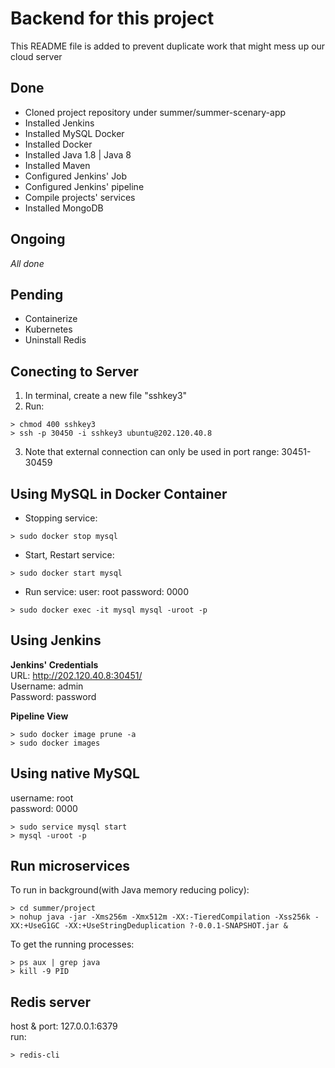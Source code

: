 # Backend for this project  

This README file is added to prevent duplicate work that might mess up our cloud server

## Done

- Cloned project repository under summer/summer-scenary-app
- Installed Jenkins
- Installed MySQL Docker
- Installed Docker
- Installed Java 1.8 | Java 8
- Installed Maven
- Configured Jenkins' Job
- Configured Jenkins' pipeline
- Compile projects' services
- Installed MongoDB

## Ongoing

*All done*

## Pending

- Containerize
- Kubernetes
- Uninstall Redis

## Conecting to Server

1. In terminal, create a new file "sshkey3"
2. Run:
```
> chmod 400 sshkey3
> ssh -p 30450 -i sshkey3 ubuntu@202.120.40.8
```
3. Note that external connection can only be used in port range: 30451-30459

## Using MySQL in Docker Container

- Stopping service:
```
> sudo docker stop mysql
```
- Start, Restart service:
```
> sudo docker start mysql
```
- Run service:
user: root
password: 0000
```
> sudo docker exec -it mysql mysql -uroot -p
```

## Using Jenkins

**Jenkins' Credentials**  
URL: http://202.120.40.8:30451/  
Username: admin  
Password: password  

**Pipeline View**
```
> sudo docker image prune -a
> sudo docker images
```

## Using native MySQL  
username: root  
password: 0000  

```
> sudo service mysql start
> mysql -uroot -p
```

## Run microservices

To run in background(with Java memory reducing policy):  
```
> cd summer/project
> nohup java -jar -Xms256m -Xmx512m -XX:-TieredCompilation -Xss256k -XX:+UseG1GC -XX:+UseStringDeduplication ?-0.0.1-SNAPSHOT.jar &
```

To get the running processes:  
```
> ps aux | grep java
> kill -9 PID
```

## Redis server

host & port: 127.0.0.1:6379  
run:  
```
> redis-cli
```

